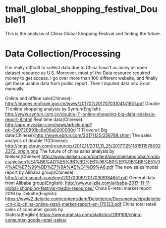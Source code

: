 # tmall_global_shopping_festival_Double11
This is the analysis of China Global Shopping Festival and finding the future.

# Data Collection/Processing
It is really diffcult to collect data due to China hasn't as many as open dataset resource as U.S. Moreover, most of the Data resource required money to get access. I go over more than 100 different website, and finally get these usable data from public report. Then I inputed data into Excel manually.

Online and offline sale(Chinese): http://images.mofcom.gov.cn/www/201707/20170703104141651.pdf
Double 11 online shopping analysis by Syntun(English): http://www.syntun.com.cn/double-11-online-shopping-big-data-analysis-report-8.html
Real time data(Chinese): http://app.myzaker.com/news/article.php?pk=5a0720991bc8e09a0200000d
11.11 overall Big data(Chinese):http://www.ebrun.com/20171125/256788.shtml
The sales analysis of double 11(Chinese): http://imgs.ebrun.com/resources/2017_11/2017_11_25/2017112511815115780922372_origin.png
The future of china sales analysis by Nielsen(Chinese):http://www.nielsen.com/content/dam/nielsenglobal/cn/docs/nielsen%E4%B8%AD%E5%9B%BD%E6%96%B0%E9%9B%B6%E5%94%AE%E7%99%BD%E7%9A%AE%E4%B9%A6.pdf
The new sales model report by Alibaba group(Chinese): http://i.aliresearch.com/img/20170309/20170309184651.pdf
General data from Alibaba group(English): http://www.alizila.com/alibaba-2017-11-11-global-shopping-festival-media-resources/
China E-retail market report 2016 by Deloitte(English): https://www2.deloitte.com/content/dam/Deloitte/cn/Documents/cip/deloitte-cn-cip-china-online-retail-market-report-en-170123.pdf
China total retail sales of consumer goods by Statista(English):https://www.statista.com/statistics/289168/china-consumer-goods-retail-sales/





